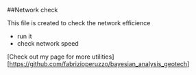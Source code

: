##Network check

This file is created to check the network efficience

* run it
* check network speed

[Check out my page for more utilities][https://github.com/fabrizioperuzzo/bayesian_analysis_geotech]
